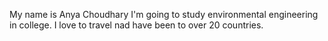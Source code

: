 My name is Anya Choudhary
I'm going to study environmental engineering in college. 
I love to travel nad have been to over 20 countries.
